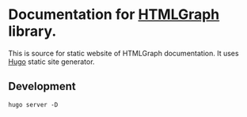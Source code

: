 # Documentation for [HTMLGraph](https://github.com/html-graph/html-graph) library.

This is source for static website of HTMLGraph documentation.
It uses [Hugo](https://gohugo.io/) static site generator.

## Development

```
hugo server -D
```
